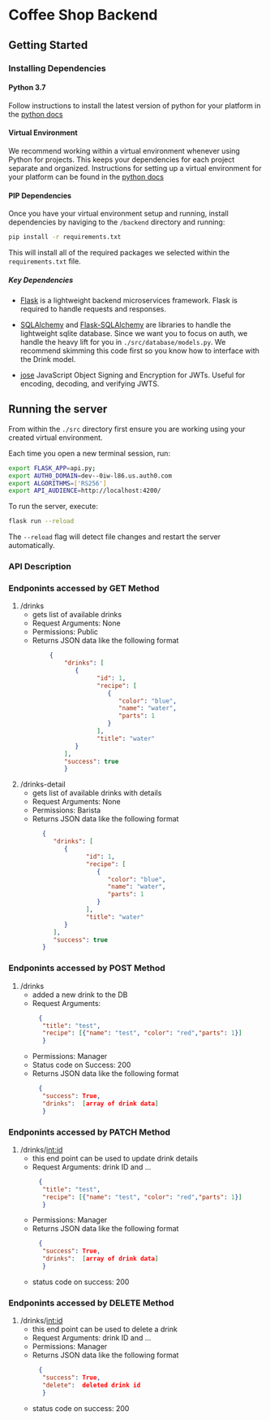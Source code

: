 # Coffee Shop Backend

## Getting Started

### Installing Dependencies

#### Python 3.7

Follow instructions to install the latest version of python for your platform in the [python docs](https://docs.python.org/3/using/unix.html#getting-and-installing-the-latest-version-of-python)

#### Virtual Environment

We recommend working within a virtual environment whenever using Python for projects. This keeps your dependencies for each project separate and organized. Instructions for setting up a virtual environment for your platform can be found in the [python docs](https://packaging.python.org/guides/installing-using-pip-and-virtual-environments/)

#### PIP Dependencies

Once you have your virtual environment setup and running, install dependencies by naviging to the `/backend` directory and running:

```bash
pip install -r requirements.txt
```

This will install all of the required packages we selected within the `requirements.txt` file.

##### Key Dependencies

- [Flask](http://flask.pocoo.org/) is a lightweight backend microservices framework. Flask is required to handle requests and responses.

- [SQLAlchemy](https://www.sqlalchemy.org/) and [Flask-SQLAlchemy](https://flask-sqlalchemy.palletsprojects.com/en/2.x/) are libraries to handle the lightweight sqlite database. Since we want you to focus on auth, we handle the heavy lift for you in `./src/database/models.py`. We recommend skimming this code first so you know how to interface with the Drink model.

- [jose](https://python-jose.readthedocs.io/en/latest/) JavaScript Object Signing and Encryption for JWTs. Useful for encoding, decoding, and verifying JWTS.

## Running the server

From within the `./src` directory first ensure you are working using your created virtual environment.

Each time you open a new terminal session, run:

```bash
export FLASK_APP=api.py;
export AUTH0_DOMAIN=dev--0iw-l86.us.auth0.com
export ALGORITHMS=['RS256']
export API_AUDIENCE=http://localhost:4200/

```

To run the server, execute:

```bash
flask run --reload
```

The `--reload` flag will detect file changes and restart the server automatically.

### API Description 

### Endponints accessed by GET Method 
1.  /drinks
      - gets list of available drinks
      - Request Arguments: None
      - Permissions: Public
      - Returns JSON data like the following format 
      ```json
              {
                  "drinks": [
                     {
                           "id": 1,
                           "recipe": [
                              {
                                 "color": "blue",
                                 "name": "water",
                                 "parts": 1
                              }
                           ],
                           "title": "water"
                     }
                  ],
                  "success": true
                  }
      ```
2.  /drinks-detail
      - gets list of available drinks with details
      - Request Arguments: None
      - Permissions: Barista
      - Returns JSON data like the following format 
      ```json
            {
               "drinks": [
                  {
                        "id": 1,
                        "recipe": [
                           {
                              "color": "blue",
                              "name": "water",
                              "parts": 1
                           }
                        ],
                        "title": "water"
                  }
               ],
               "success": true
            }
      ```
### Endponints accessed by POST Method 
1.  /drinks
      - added a new drink to the DB
      - Request Arguments: 
      ```json
           {
            "title": "test", 
            "recipe": [{"name": "test", "color": "red","parts": 1}]
            }
       ```     
      - Permissions: Manager
      - Status code on Success: 200
      - Returns JSON data like the following format 
      ```json
           {
            "success": True, 
            "drinks":  [array of drink data]
            }
      ```
### Endponints accessed by PATCH Method 
1.  /drinks/<int:id>
      - this end point can be used to update drink details
      - Request Arguments: drink ID and ...
      ```json
           {
            "title": "test", 
            "recipe": [{"name": "test", "color": "red","parts": 1}]
            }
       ```     
      - Permissions: Manager
      - Returns JSON data like the following format 
      ```json
           {
            "success": True, 
            "drinks":  [array of drink data]
            }
      ```
      - status code on success: 200
### Endponints accessed by DELETE Method 
1.  /drinks/<int:id>
      - this end point can be used to delete a drink
      - Request Arguments: drink ID and ...
      - Permissions: Manager
      - Returns JSON data like the following format 
      ```json
           {
            "success": True, 
            "delete":  deleted drink id
            }
      ```
      - status code on success: 200